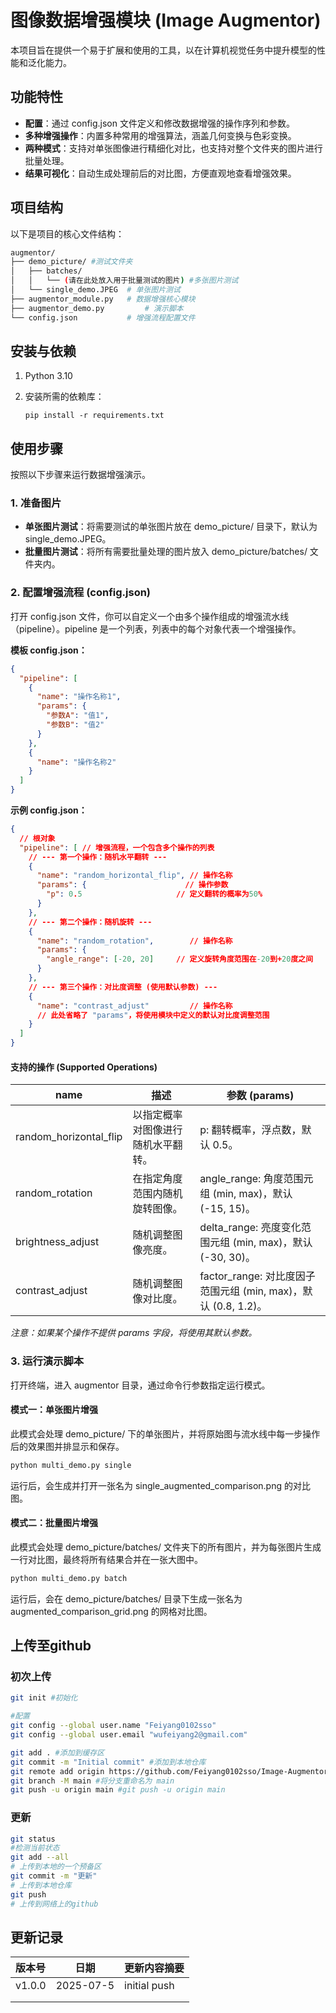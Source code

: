 # 图像数据增强模块 (Image Augmentor)

本项目旨在提供一个易于扩展和使用的工具，以在计算机视觉任务中提升模型的性能和泛化能力。

## 功能特性

- **配置**：通过 config.json 文件定义和修改数据增强的操作序列和参数。
- **多种增强操作**：内置多种常用的增强算法，涵盖几何变换与色彩变换。
- **两种模式**：支持对单张图像进行精细化对比，也支持对整个文件夹的图片进行批量处理。
- **结果可视化**：自动生成处理前后的对比图，方便直观地查看增强效果。

##  项目结构

以下是项目的核心文件结构：

```bash
augmentor/
├── demo_picture/ #测试文件夹
│   ├── batches/
│   │   └── (请在此处放入用于批量测试的图片) #多张图片测试
│   └── single_demo.JPEG  # 单张图片测试
├── augmentor_module.py   # 数据增强核心模块
├── augmentor_demo.py         # 演示脚本
└── config.json           # 增强流程配置文件
```

## 安装与依赖

1. Python 3.10

2. 安装所需的依赖库：

    ```
    pip install -r requirements.txt
    ```

## 使用步骤

按照以下步骤来运行数据增强演示。

### 1. 准备图片

- **单张图片测试**：将需要测试的单张图片放在 demo_picture/ 目录下，默认为 single_demo.JPEG。
- **批量图片测试**：将所有需要批量处理的图片放入 demo_picture/batches/ 文件夹内。

### 2. 配置增强流程 (config.json)

打开 config.json 文件，你可以自定义一个由多个操作组成的增强流水线（pipeline）。pipeline 是一个列表，列表中的每个对象代表一个增强操作。

**模板 config.json：**

```json
{
  "pipeline": [
    {
      "name": "操作名称1",
      "params": {
        "参数A": "值1",
        "参数B": "值2"
      }
    },
    {
      "name": "操作名称2"
    }
  ]
}
```

**示例 config.json：**

``` json
{
  // 根对象
  "pipeline": [ // 增强流程，一个包含多个操作的列表
    // --- 第一个操作：随机水平翻转 ---
    {
      "name": "random_horizontal_flip", // 操作名称
      "params": {                      // 操作参数
        "p": 0.5                     // 定义翻转的概率为50%
      }
    },
    // --- 第二个操作：随机旋转 ---
    {
      "name": "random_rotation",        // 操作名称
      "params": {
        "angle_range": [-20, 20]     // 定义旋转角度范围在-20到+20度之间
      }
    },
    // --- 第三个操作：对比度调整 (使用默认参数) ---
    {
      "name": "contrast_adjust"         // 操作名称
      // 此处省略了 "params"，将使用模块中定义的默认对比度调整范围
    }
  ]
}
```



#### 支持的操作 (Supported Operations)



| name                   | 描述                               | 参数 (params)                                                |
| ---------------------- | ---------------------------------- | ------------------------------------------------------------ |
| random_horizontal_flip | 以指定概率对图像进行随机水平翻转。 | p: 翻转概率，浮点数，默认 0.5。                              |
| random_rotation        | 在指定角度范围内随机旋转图像。     | angle_range: 角度范围元组 (min, max)，默认 (-15, 15)。       |
| brightness_adjust      | 随机调整图像亮度。                 | delta_range: 亮度变化范围元组 (min, max)，默认 (-30, 30)。   |
| contrast_adjust        | 随机调整图像对比度。               | factor_range: 对比度因子范围元组 (min, max)，默认 (0.8, 1.2)。 |

*注意：如果某个操作不提供 params 字段，将使用其默认参数。*

### 3. 运行演示脚本

打开终端，进入 augmentor 目录，通过命令行参数指定运行模式。

#### 模式一：单张图片增强

此模式会处理 demo_picture/ 下的单张图片，并将原始图与流水线中每一步操作后的效果图并排显示和保存。

```bash
python multi_demo.py single
```

运行后，会生成并打开一张名为 single_augmented_comparison.png 的对比图。

#### 模式二：批量图片增强

此模式会处理 demo_picture/batches/ 文件夹下的所有图片，并为每张图片生成一行对比图，最终将所有结果合并在一张大图中。

```bash
python multi_demo.py batch
```

运行后，会在 demo_picture/batches/ 目录下生成一张名为 augmented_comparison_grid.png 的网格对比图。

## 上传至github

### 初次上传

``` bash
git init #初始化

#配置
git config --global user.name "Feiyang0102sso"
git config --global user.email "wufeiyang2@gmail.com"

git add . #添加到缓存区
git commit -m "Initial commit" #添加到本地仓库
git remote add origin https://github.com/Feiyang0102sso/Image-Augmentor.git #添加远程仓库
git branch -M main #将分支重命名为 main
git push -u origin main #git push -u origin main

```



### 更新

``` bash
git status
#检测当前状态
git add --all
# 上传到本地的一个预备区
git commit -m "更新"
# 上传到本地仓库
git push
# 上传到网络上的github
```

## 更新记录

| 版本号 | 日期      | 更新内容摘要 |
| :----- | --------- | ------------ |
| v1.0.0 | 2025-07-5 | initial push |
|        |           |              |
|        |           |              |